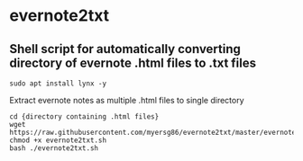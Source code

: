 # evernote2txt
## Shell script for automatically converting directory of evernote .html files to .txt files

	sudo apt install lynx -y

Extract evernote notes as multiple .html files to single directory

	cd {directory containing .html files}
	wget https://raw.githubusercontent.com/myersg86/evernote2txt/master/evernote2txt.sh
	chmod +x evernote2txt.sh
	bash ./evernote2txt.sh
